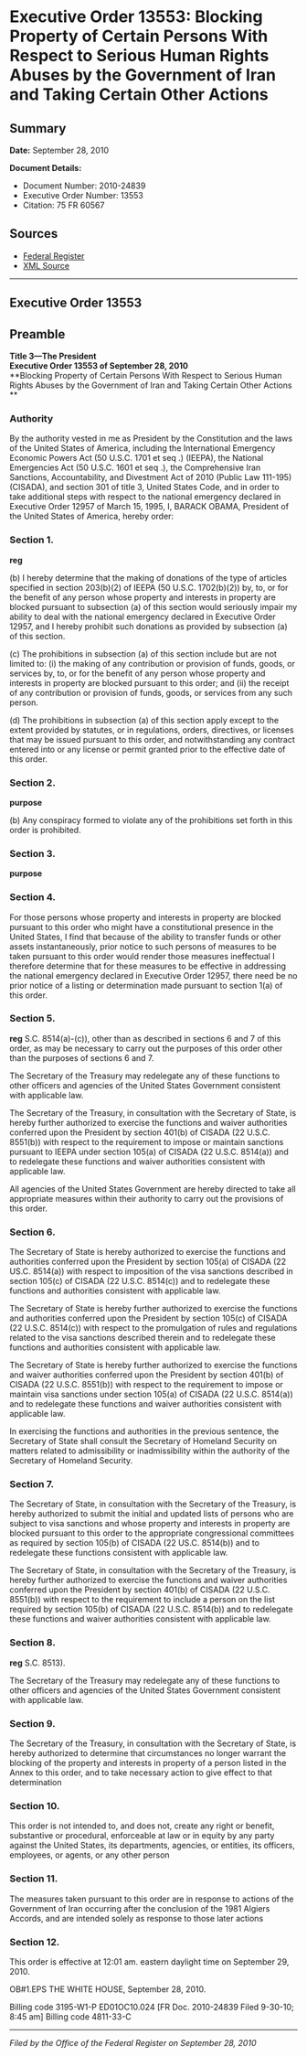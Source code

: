 # Executive Order 13553: Blocking Property of Certain Persons With Respect to Serious Human Rights Abuses by the Government of Iran and Taking Certain Other Actions

## Summary

**Date:** September 28, 2010

**Document Details:**
- Document Number: 2010-24839
- Executive Order Number: 13553
- Citation: 75 FR 60567

## Sources
- [Federal Register](https://www.federalregister.gov/documents/2010/10/01/2010-24839/blocking-property-of-certain-persons-with-respect-to-serious-human-rights-abuses-by-the-government)
- [XML Source](https://www.federalregister.gov/documents/full_text/xml/2010/10/01/2010-24839.xml)

---

## Executive Order 13553

## Preamble

**Title 3—The President**  
**Executive Order 13553 of September 28, 2010**  
**Blocking Property of Certain Persons With Respect to Serious Human Rights Abuses by the Government of Iran and Taking Certain Other Actions **

### Authority

By the authority vested in me as President by the Constitution and the laws of the United States of America, including the International Emergency Economic Powers Act (50 U.S.C. 1701
et seq
.) (IEEPA), the National Emergencies Act (50 U.S.C. 1601
et seq
.), the Comprehensive Iran Sanctions, Accountability, and Divestment Act of 2010 (Public Law 111-195) (CISADA), and section 301 of title 3, United States Code, and in order to take additional steps with respect to the national emergency declared in Executive Order 12957 of March 15, 1995, 
I, BARACK OBAMA, President of the United States of America, hereby order: 
### Section 1.

**reg**

(b) I hereby determine that the making of donations of the type of articles specified in section 203(b)(2) of IEEPA (50 U.S.C. 1702(b)(2)) by, to, or for the benefit of any person whose property and interests in property are blocked pursuant to subsection (a) of this section would seriously impair my ability to deal with the national emergency declared in Executive Order 12957, and I hereby prohibit such donations as provided by subsection (a) of this section. 

(c) The prohibitions in subsection (a) of this section include but are not limited to: 
    (i) the making of any contribution or provision of funds, goods, or services by, to, or for the benefit of any person whose property and interests in property are blocked pursuant to this order; and 
    (ii) the receipt of any contribution or provision of funds, goods, or services from any such person. 

(d) The prohibitions in subsection (a) of this section apply except to the extent provided by statutes, or in regulations, orders, directives, or licenses that may be issued pursuant to this order, and notwithstanding any contract entered into or any license or permit granted prior to the effective date of this order. 
### Section 2.

**purpose**

(b) Any conspiracy formed to violate any of the prohibitions set forth in this order is prohibited. 
### Section 3.

**purpose**

### Section 4.

For those persons whose property and interests in property are blocked pursuant to this order who might have a constitutional presence in the United States, I find that because of the ability to transfer funds or other assets instantaneously, prior notice to such persons of measures to be taken pursuant to this order would render those measures ineffectual I therefore determine that for these measures to be effective in addressing the national emergency declared in Executive Order 12957, there need be no prior notice of a listing or determination made pursuant to section 1(a) of this order. 
### Section 5.

**reg**
S.C. 8514(a)-(c)), other than as described in sections 6 and 7 of this order, as may be necessary to carry out the purposes of this order other than the purposes of sections 6 and 7.

The Secretary of the Treasury may redelegate any of these functions to other officers and agencies of the United States Government consistent with applicable law.

The Secretary of the Treasury, in consultation with the Secretary of State, is hereby further authorized to exercise the functions and waiver authorities conferred upon the President by section 401(b) of CISADA (22 U.S.C. 8551(b)) with respect to the requirement to impose or maintain sanctions pursuant to IEEPA under section 105(a) of CISADA (22 U.S.C. 8514(a)) and to redelegate these functions and waiver authorities consistent with applicable law.

All agencies of the United States Government are hereby directed to take all appropriate measures within their authority to carry out the provisions of this order. 
### Section 6.

The Secretary of State is hereby authorized to exercise the functions and authorities conferred upon the President by section 105(a) of CISADA (22 US.C. 8514(a)) with respect to imposition of the visa sanctions described in section 105(c) of CISADA (22 U.S.C. 8514(c)) and to redelegate these functions and authorities consistent with applicable law.

The Secretary of State is hereby further authorized to exercise the functions and authorities 
conferred upon the President by section 105(c) of CISADA (22 U.S.C. 8514(c)) with respect to the promulgation of rules and regulations related to the visa sanctions described therein and to redelegate these functions and authorities consistent with applicable law.

The Secretary of State is hereby further authorized to exercise the functions and waiver authorities conferred upon the President by section 401(b) of CISADA (22 U.S.C. 8551(b)) with respect to the requirement to impose or maintain visa sanctions under section 105(a) of CISADA (22 U.S.C. 8514(a)) and to redelegate these functions and waiver authorities consistent with applicable law.

In exercising the functions and authorities in the previous sentence, the Secretary of State shall consult the Secretary of Homeland Security on matters related to admissibility or inadmissibility within the authority of the Secretary of Homeland Security. 
### Section 7.

The Secretary of State, in consultation with the Secretary of the Treasury, is hereby authorized to submit the initial and updated lists of persons who are subject to visa sanctions and whose property and interests in property are blocked pursuant to this order to the appropriate congressional committees as required by section 105(b) of CISADA (22 US.C. 8514(b)) and to redelegate these functions consistent with applicable law.

The Secretary of State, in consultation with the Secretary of the Treasury, is hereby further authorized to exercise the functions and waiver authorities conferred upon the President by section 401(b) of CISADA (22 U.S.C. 8551(b)) with respect to the requirement to include a person on the list required by section 105(b) of CISADA (22 U.S.C. 8514(b)) and to redelegate these functions and waiver authorities consistent with applicable law. 
### Section 8.

**reg**
S.C. 8513).

The Secretary of the Treasury may redelegate any of these functions to other officers and agencies of the United States Government consistent with applicable law. 
### Section 9.

The Secretary of the Treasury, in consultation with the Secretary of State, is hereby authorized to determine that circumstances no longer warrant the blocking of the property and interests in property of a person listed in the Annex to this order, and to take necessary action to give effect to that determination 
### Section 10.

This order is not intended to, and does not, create any right or benefit, substantive or procedural, enforceable at law or in equity by any party against the United States, its departments, agencies, or entities, its officers, employees, or agents, or any other person 
### Section 11.

The measures taken pursuant to this order are in response to actions of the Government of Iran occurring after the conclusion of the 1981 Algiers Accords, and are intended solely as response to those later actions 
### Section 12.

This order is effective at 12:01 am. eastern daylight time on September 29, 2010.

OB#1.EPS
THE WHITE HOUSE, 
September 28, 2010.

Billing code 3195-W1-P 
ED01OC10.024
[FR Doc. 2010-24839
Filed 9-30-10; 8:45 am] 
Billing code 4811-33-C

---

*Filed by the Office of the Federal Register on September 28, 2010*
